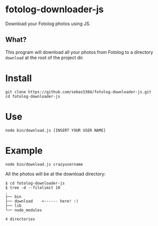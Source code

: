 # fotolog-downloader-js
Download your Fotolog photos using JS.

## What?
This program will download all your photos from Fotolog to a directory `download` at the root of the project dir.

# Install
```
git clone https://github.com/sebas5384/fotolog-downloader-js.git
cd fotolog-downloader-js
```

# Use
```
node bin/download.js [INSERT YOUR USER NAME]
```

# Example
```
node bin/download.js crazyusername
```

All the photos will be at the download directory:
```
$ cd fotolog-downloader-js
$ tree -d --filelimit 10
.
├── bin
├── download    <------ here! :)
├── lib
└── node_modules

4 directories
```
